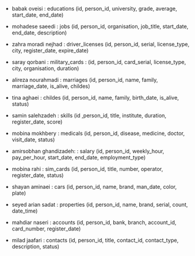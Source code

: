 - babak oveisi : educations (id, person_id, university, grade, average, start_date, end_date)

- mohadese saeedi : jobs (id, person_id, organisation, job_title, start_date, end_date, description)

- zahra moradi nejhad : driver_licenses (id, person_id, serial, license_type, city, register_date, expire_date)

- saray qorbani : military_cards : (id, person_id, card_serial, license_type, city, organisation, duration)

- alireza nourahmadi : marriages (id, person_id, name, family, marriage_date, is_alive, childes)

- tina aghaei : childes (id, person_id, name, family, birth_date, is_alive, status)

- samin salehzadeh : skills (id ,person_id, title, institute, duration, register_date, score)

- mobina mokhbery : medicals (id, person_id, disease, medicine, doctor, visit_date, status)

- amirsobhan ghandizadeh:  : salary (id, person_id, weekly_hour, pay_per_hour, start_date, end_date, employment_type)

- mobina rahi : sim_cards (id, person_id, title, number, operator, register_date, status)

- shayan aminaei : cars (id, person_id, name, brand, man_date, color, plate)

- seyed arian sadat : properties (id, person_id, name, brand, serial, count, date_time)

- mahdiar naseri : accounts (id, person_id, bank, branch, account_id, card_number, register_date)

- milad jaafari : contacts (id, person_id, title, contact_id, contact_type, description, status)
